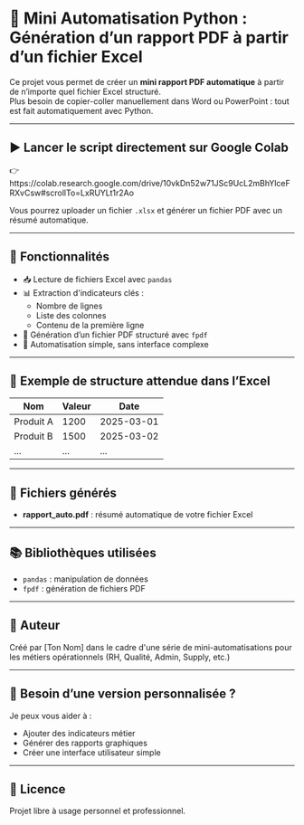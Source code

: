 # 📄 Mini Automatisation Python : Génération d’un rapport PDF à partir d’un fichier Excel

Ce projet vous permet de créer un **mini rapport PDF automatique** à partir de n’importe quel fichier Excel structuré.\
Plus besoin de copier-coller manuellement dans Word ou PowerPoint : tout est fait automatiquement avec Python.

---

## ▶️ Lancer le script directement sur Google Colab

👉 https\://colab.research.google.com/drive/10vkDn52w71JSc9UcL2mBhYlceFRXvCsw#scrollTo=LxRUYLt1r2Ao

Vous pourrez uploader un fichier `.xlsx` et générer un fichier PDF avec un résumé automatique.

---

## 🔧 Fonctionnalités

- 📥 Lecture de fichiers Excel avec `pandas`
- 📊 Extraction d'indicateurs clés :
  - Nombre de lignes
  - Liste des colonnes
  - Contenu de la première ligne
- 🧾 Génération d’un fichier PDF structuré avec `fpdf`
- 🚀 Automatisation simple, sans interface complexe

---

## 🧪 Exemple de structure attendue dans l’Excel

| Nom       | Valeur | Date       |
| --------- | ------ | ---------- |
| Produit A | 1200   | 2025-03-01 |
| Produit B | 1500   | 2025-03-02 |
| ...       | ...    | ...        |

---

## 📁 Fichiers générés

- **rapport\_auto.pdf** : résumé automatique de votre fichier Excel

---

## 📚 Bibliothèques utilisées

- `pandas` : manipulation de données
- `fpdf` : génération de fichiers PDF

---

## 🧠 Auteur

Créé par [Ton Nom] dans le cadre d'une série de mini-automatisations pour les métiers opérationnels (RH, Qualité, Admin, Supply, etc.)

---

## 💬 Besoin d’une version personnalisée ?

Je peux vous aider à :

- Ajouter des indicateurs métier
- Générer des rapports graphiques
- Créer une interface utilisateur simple

---

## 🤝 Licence

Projet libre à usage personnel et professionnel.
